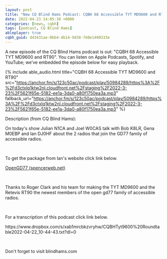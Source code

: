 ```yaml
---
layout: post
title: "New CQ Blind Hams Podcast: CQBH 68 Accessible TYT MD9600 and RT90"
date: 2022-04-23 14:05:38 +0000
categories: [news, cqbh]
tags: [podcast, CQ Blind Hams]
ableplayer: true
cqbh_guid: d43431ae-0bb4-4b14-9d38-760e1400333e
---
```


A new episode of the CQ Blind Hams podcast is out: "CQBH 68 Accessible TYT MD9600 and RT90". You can listen on Apple Podcasts, Spotify, and YouTube; we’ve embedded the episode below for easy playback.

{% include able_audio.html title="CQBH 68 Accessible TYT MD9600 and RT90" src="https://anchor.fm/s/123c50ac/podcast/play/50984289/https%3A%2F%2Fd3ctxlq1ktw2nl.cloudfront.net%2Fstaging%2F2022-3-23%2F5621f65e-5182-ee1a-3da0-a80f1750ea3a.mp3" fallback_url="https://anchor.fm/s/123c50ac/podcast/play/50984289/https%3A%2F%2Fd3ctxlq1ktw2nl.cloudfront.net%2Fstaging%2F2022-3-23%2F5621f65e-5182-ee1a-3da0-a80f1750ea3a.mp3" %}

Description (from CQ Blind Hams):

<p>On today's show Julian N1CA and Joel W0CAS talk with Bob K8LR, Gena M0EBP and Ian DJ0HF about the 2 radios that join the GD77 family of accessible radios.</p>
<p><br></p>
<p>To get the package from Ian's website click link below.</p>
<p><a href="http://www.spencerweb.net/Downloads/OpenGD77/opengd77.html">OpenGD77 (spencerweb.net)</a></p>
<p><br></p>
<p>Thanks to Roger Clark and his team for making the TYT MD9600 and the Retevis RT90 the newest members of the open gd77 family of accessible radios.</p>
<p><br></p>
<p>For a transcription of this podcast click link below.</p>
<p>https://www.dropbox.com/s/xab1mrcbkzvryhw/CQBHTyt9600%20Roundtable2022-04-22_10-44-43.txt?dl=0</p>
<p><br></p>
<p>Don't forget to visit blindhams.com</p>
